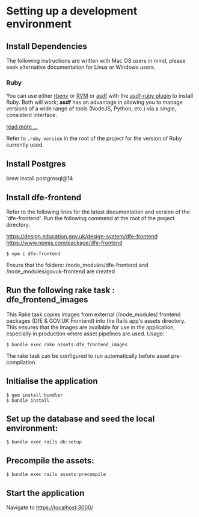 # Setting up a development environment

## Install Dependencies

The following instructions are written with Mac OS users in mind, please seek
alternative documentation for Linux or Windows users.

### Ruby

You can use either  [rbenv](https://rbenv.org/) or [RVM](https://rvm.io/) or [asdf](https://github.com/asdf-vm/asdf)
with the [asdf-ruby plugin](https://github.com/asdf-vm/asdf-ruby) to install
Ruby. Both will work; **asdf** has an advantage in allowing you to manage
versions of a wide range of tools (NodeJS, Python, etc.) via a single,
consistent interface.

[read more ...](https://github.com/DFE-Digital/rails-template?tab=readme-ov-file#tools-optionally-installed-by-asdf)

Refer to `.ruby-version` in the root of the project for the version of Ruby
currently used.

## Install Postgres

brew install postgresql@14

## Install dfe-frontend

Refer to the following links for the latest documentation and version of the 'dfe-frontend'.
Run the following commend at the root of the project directory.

https://design.education.gov.uk/design-system/dfe-frontend
https://www.npmjs.com/package/dfe-frontend

```
$ npm i dfe-frontend
```
Ensure that the folders: /node_modules/dfe-frontend and  /node_modules/govuk-frontend are created

## Run the following rake task : dfe_frontend_images

This Rake task copies images from external (/node_modules) frontend packages (DfE & GOV.UK Frontend)
into the Rails app's assets directory. This ensures that the images are available
for use in the application, especially in production where asset pipelines are used.
Usage: 
```
$ bundle exec rake assets:dfe_frontend_images
```
The rake task can be configured to run automatically before asset pre-compilation.

## Initialise the application

```
$ gem install bundler
$ bundle install
```

## Set up the database and seed the local environment:

```
$ bundle exec rails db:setup
```

## Precompile the assets:

```
$ bundle exec rails assets:precompile
```

## Start the application

Navigate to [https://localhost:3000/](https://localhost:3000/)
